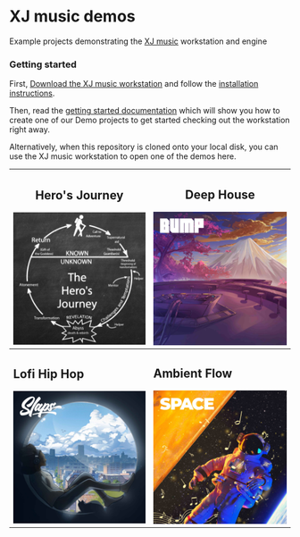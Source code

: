 # XJ music demos

Example projects demonstrating the [XJ music](https://xjmusic.com) workstation and engine

### Getting started

First, [Download the XJ music workstation](https://xjmusic.com/download) and follow
the [installation instructions](https://docs.xjmusic.com/installation/).

Then, read the [getting started documentation](https://docs.xjmusic.com/getting-started/) which will show you how to
create one of our Demo projects to get started checking out the workstation right away.

Alternatively, when this repository is cloned onto your local disk, you can use the XJ music workstation to open one of
the demos here.

| <h2>Hero's Journey</h2>[![Hero's Journey](Heros-Journey-Demo/Heros-Journey-Demo.jpg)](Heros-Journey-Demo) | <h2>Deep House</h2>[![Deep House](Deep-House-Demo/Deep-House-Demo.jpg)](Deep-House-Demo)           |
|-----------------------------------------------------------------------------------------------------------|----------------------------------------------------------------------------------------------------|
| <h2>Lofi Hip Hop</h2>[![Lofi Hip Hop](Lofi-Hip-Hop-Demo/Lofi-Hip-Hop-Demo.jpg)](Lofi-Hip-Hop-Demo)        | <h2>Ambient Flow</h2>[![Ambient Flow](Ambient-Flow-Demo/Ambient-Flow-Demo.jpg)](Ambient-Flow-Demo) |

